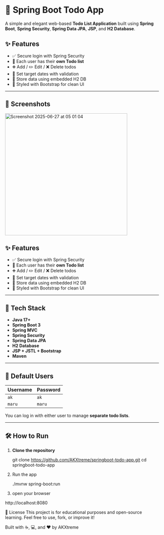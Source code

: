 # 📝 Spring Boot Todo App

A simple and elegant web-based **Todo List Application** built using **Spring Boot**, **Spring Security**, **Spring Data JPA**, **JSP**, and **H2 Database**.

## ✨ Features

- ✅ Secure login with Spring Security
- 🧑 Each user has their **own Todo list**
- ➕ Add / ✏️ Edit / ❌ Delete todos
- 📅 Set target dates with validation
- 💾 Store data using embedded H2 DB
- 📐 Styled with Bootstrap for clean UI
---
📸 Screenshots
---
<img width="400" alt="Screenshot 2025-06-27 at 05 01 04" src="https://github.com/user-attachments/assets/1e7cf733-767b-4475-afdf-b034cdf90d44" />

## ✨ Features

- ✅ Secure login with Spring Security
- 🧑 Each user has their **own Todo list**
- ➕ Add / ✏️ Edit / ❌ Delete todos
- 📅 Set target dates with validation
- 💾 Store data using embedded H2 DB
- 📐 Styled with Bootstrap for clean UI

---

## 🚀 Tech Stack

- **Java 17+**
- **Spring Boot 3**
- **Spring MVC**
- **Spring Security**
- **Spring Data JPA**
- **H2 Database**
- **JSP + JSTL + Bootstrap**
- **Maven**
---

## 🔑 Default Users

| Username | Password |
|----------|----------|
| `ak`     | `ak`     |
| `maru`   | `maru`   |

You can log in with either user to manage **separate todo lists**.

---

## 🛠️ How to Run

1. **Clone the repository**

   git clone https://github.com/AKXtreme/springboot-todo-app.git
   cd springboot-todo-app
2. Run the app

    ./mvnw spring-boot:run

3. open your browser 

http://localhost:8080

📌 License
This project is for educational purposes and open-source learning. Feel free to use, fork, or improve it!

Built with ☕, 💻, and ❤️ by AKXtreme

